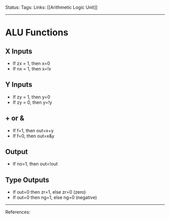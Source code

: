 Status:
Tags:
Links: [[Arithmetic Logic Unit]]
___
# ALU Functions
## X Inputs
- If zx = 1, then x=0
- If nx = 1, then x=!x
## Y Inputs
- If zy = 1, then y=0
- If zy = 0, then y=!y
## + or &
- If f=1, then out=x+y
- If f=0, then out=x&y
## Output
- If no=1, then out=!out
## Type Outputs
- If out=0 then zr=1, else zr=0 (zero)
- If out=0 then ng=1, else ng=0 (negative)
___
References:
